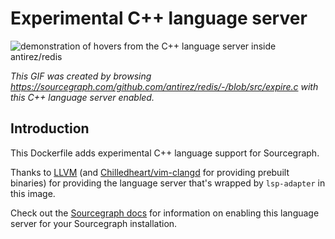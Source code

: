 # Experimental C++ language server 

![demonstration of hovers from the C++ language server inside antirez/redis](https://cl.ly/0f401u080U3S/Screen%20Recording%202018-04-30%20at%2012.21%20pm.gif)

*This GIF was created by browsing https://sourcegraph.com/github.com/antirez/redis/-/blob/src/expire.c with this C++ language server enabled.*

## Introduction

This Dockerfile adds experimental C++ language support for Sourcegraph. 

Thanks to [LLVM](https://clang.llvm.org/extra/clangd.html) (and [Chilledheart/vim-clangd](https://github.com/Chilledheart/vim-clangd) for providing prebuilt binaries) for providing the language server that's wrapped by `lsp-adapter` in this image.

Check out the [Sourcegraph docs](http://about.sourcegraph.com/docs/code-intelligence/experimental-languages) for information on enabling this language server for your Sourcegraph installation.
